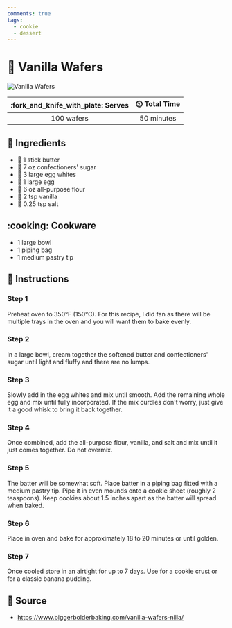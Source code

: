 ```yaml
---
comments: true
tags:
  - cookie
  - dessert
---
```

# :cookie: Vanilla Wafers

![Vanilla Wafers](../assets/images/vanilla-wafers.jpg)

| :fork_and_knife_with_plate: Serves | :timer_clock: Total Time |
|:----------------------------------:|:-----------------------: |
| 100 wafers | 50 minutes |

## :salt: Ingredients

- :butter: 1 stick butter
- :candy: 7 oz confectioners' sugar
- :egg: 3 large egg whites
- :egg: 1 large egg
- :ear_of_rice: 6 oz all-purpose flour
- :icecream: 2 tsp vanilla
- :salt: 0.25 tsp salt

## :cooking: Cookware

- 1 large bowl
- 1 piping bag
- 1 medium pastry tip

## :pencil: Instructions

### Step 1

Preheat oven to 350°F (150°C). For this recipe, I did fan as there will be multiple trays in the oven and you will
want them to bake evenly.

### Step 2

In a large bowl, cream together the softened butter and confectioners' sugar until light and fluffy and there are no
lumps.

### Step 3

Slowly add in the egg whites and mix until smooth. Add the remaining whole egg and mix until fully incorporated. If the
mix curdles don't worry, just give it a good whisk to bring it back together.

### Step 4

Once combined, add the all-purpose flour, vanilla, and salt and mix until it just comes together. Do not overmix.

### Step 5

The batter will be somewhat soft. Place batter in a piping bag fitted with a medium pastry tip. Pipe it in even mounds
onto a cookie sheet (roughly 2 teaspoons). Keep cookies about 1.5 inches apart as the batter will spread when baked.

### Step 6

Place in oven and bake for approximately 18 to 20 minutes or until golden.

### Step 7

Once cooled store in an airtight for up to 7 days. Use for a cookie crust or for a classic banana pudding.

## :link: Source

- <https://www.biggerbolderbaking.com/vanilla-wafers-nilla/>
